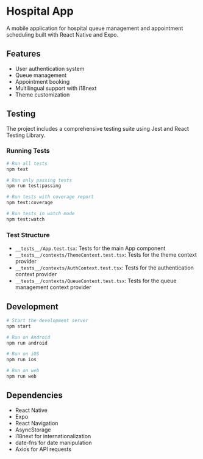 # Hospital App

A mobile application for hospital queue management and appointment scheduling built with React Native and Expo.

## Features

- User authentication system
- Queue management
- Appointment booking
- Multilingual support with i18next
- Theme customization

## Testing

The project includes a comprehensive testing suite using Jest and React Testing Library.

### Running Tests

```bash
# Run all tests
npm test

# Run only passing tests
npm run test:passing

# Run tests with coverage report
npm test:coverage

# Run tests in watch mode
npm test:watch
```

### Test Structure

- `__tests__/App.test.tsx`: Tests for the main App component
- `__tests__/contexts/ThemeContext.test.tsx`: Tests for the theme context provider
- `__tests__/contexts/AuthContext.test.tsx`: Tests for the authentication context provider
- `__tests__/contexts/QueueContext.test.tsx`: Tests for the queue management context provider

## Development

```bash
# Start the development server
npm start

# Run on Android
npm run android

# Run on iOS
npm run ios

# Run on web
npm run web
```

## Dependencies

- React Native
- Expo
- React Navigation
- AsyncStorage
- i18next for internationalization
- date-fns for date manipulation
- Axios for API requests 